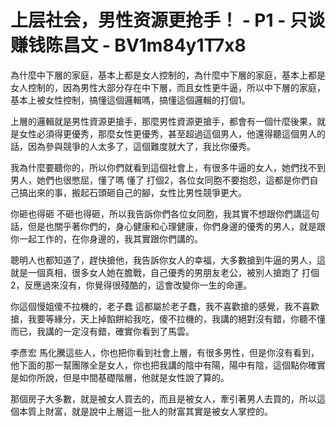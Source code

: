 # 上层社会，男性资源更抢手！ - P1 - 只谈赚钱陈昌文 - BV1m84y1T7x8

為什麼中下層的家庭，基本上都是女人控制的，為什麼中下層的家庭，基本上都是女人控制的，因為男性大部分存在中下層，而且女性更牛逼，所以中下層的家庭，基本上被女性控制，搞懂這個邏輯嗎，搞懂這個邏輯的打個1。

上層的邏輯就是男性資源更搶手，那麼男性資源更搶手，都會有一個什麼後果，就是女性必須得更優秀，那麼女性更優秀，甚至超過這個男人，他還得聽這個男人的話，因為參與競爭的人太多了，這個難度就大了，我比你優秀。

我為什麼要聽你的，所以你們就看到這個社會上，有很多牛逼的女人，她們找不到男人，她們也很憋屈，懂了嗎 懂了 打個2，各位女同胞不要抱怨，這都是你們自己搞出來的事，搬起石頭砸自己的腳，女性比男性競爭更大。

你砸也得砸 不砸也得砸，所以我告訴你們各位女同胞，我其實不想跟你們講這句話，但是也關乎著你們的，身心健康和心理健康，你們身邊的優秀的男人，就是跟你一起工作的，在你身邊的，我其實跟你們講的。

聰明人也都知道了，趕快搶他，我告訴你女人的幸福，大多數搶到牛逼的男人，這就是一個真相，很多女人她在膽戰，自己優秀的男朋友老公，被別人搶跑了 打個2，反應過來沒有，你覺得很殘酷的，這會改變你一生的命運。

你這個慢姐傻不拉機的，老子蠢 這都屬於老子蠢，我不喜歡搶的感覺，我不喜歡搶，我要等緣分，天上掉餡餅給我吃，傻不拉機的，我講的絕對沒有錯，你聽不懂而已，我講的一定沒有錯，確實你看到了馬雲。

李彥宏 馬化騰這些人，你也把你看到社會上層，有很多男性，但是你沒有看到，他下面的那一幫團隊全是女人，你也把我講的陰中有陽，陽中有陰，這個點你確實是如你所說，但是中間基礎階層，他就是女性說了算的。

那個房子大多數，就是被女人買去的，而且是被女人，牽引著男人去買的，所以這個本質上財富，就是說中上層這一批人的財富其實是被女人掌控的。

